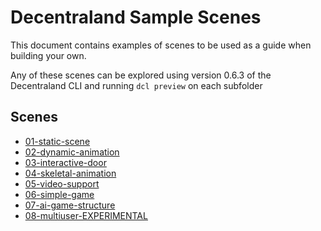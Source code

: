# Decentraland Sample Scenes

This document contains examples of scenes to be used as a guide when building your own.

Any of these scenes can be explored using version 0.6.3 of the Decentraland CLI and running `dcl preview` on each subfolder

## Scenes

* [01-static-scene](https://github.com/decentraland/sample-scenes/tree/master/01-static-scene)
* [02-dynamic-animation](https://github.com/decentraland/sample-scenes/tree/master/02-dynamic-animation)
* [03-interactive-door](https://github.com/decentraland/sample-scenes/tree/master/03-interactive-door)
* [04-skeletal-animation](https://github.com/decentraland/sample-scenes/tree/master/04-skeletal-animation)
* [05-video-support](https://github.com/decentraland/sample-scenes/tree/master/05-video-support)
* [06-simple-game](https://github.com/decentraland/sample-scenes/tree/master/06-simple-game)
* [07-ai-game-structure](https://github.com/decentraland/sample-scenes/tree/master/07-ai-game-structure)
* [08-multiuser-EXPERIMENTAL](https://github.com/decentraland/sample-scenes/tree/master/08-multiuser-EXPERIMENTAL)
